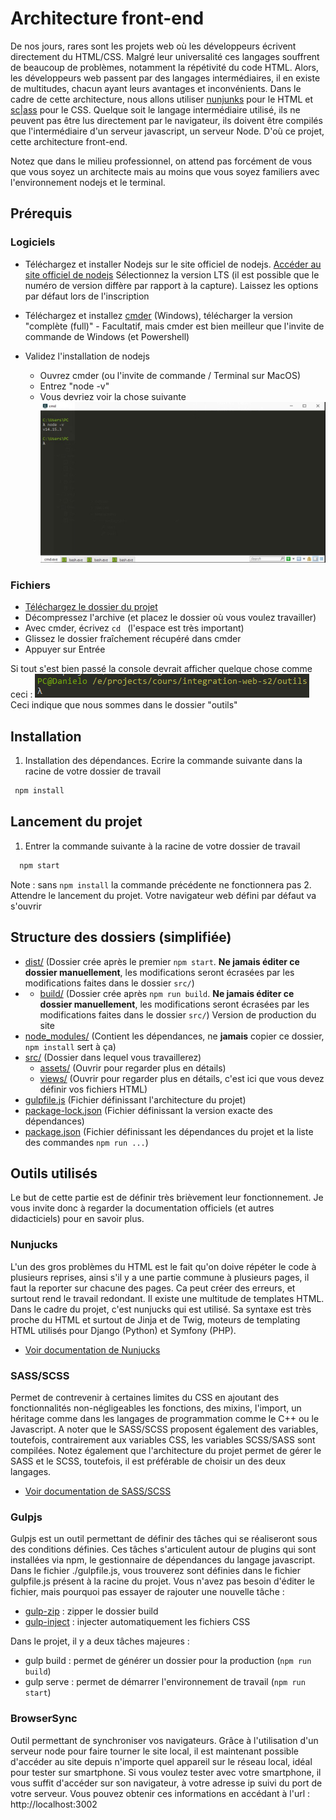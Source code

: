 # Architecture front-end

De nos jours, rares sont les projets web où les développeurs écrivent directement du HTML/CSS. Malgré leur universalité ces langages souffrent de beaucoup de problèmes, notamment la répétivité du code HTML. Alors, les développeurs web passent par des langages intermédiaires, il en existe de multitudes, chacun ayant leurs avantages et inconvénients. Dans le cadre de cette architecture, nous allons utiliser [nunjunks](https://mozilla.github.io/nunjucks/) pour le HTML et [sc|ass](https://sass-lang.com/) pour le CSS. Quelque soit le langage intermédiaire utilisé, ils ne peuvent pas être lus directement par le navigateur, ils doivent être compilés que l'intermédiaire d'un serveur javascript, un serveur Node. D'où ce projet, cette architecture front-end.

Notez que dans le milieu professionnel, on attend pas forcément de vous que vous soyez un architecte mais au moins que vous soyez familiers avec l'environnement nodejs et le terminal.

## Prérequis

### Logiciels
- Téléchargez et installer Nodejs sur le site officiel de nodejs. [Accéder au site officiel de nodejs](https://nodejs.org/en/)
  Sélectionnez la version LTS (il est possible que le numéro de version diffère par rapport à la capture). Laissez les options par défaut lors de l'inscription

- Téléchargez et installez [cmder](https://cmder.net/) (Windows), télécharger la version "complète (full)" - Facultatif, mais cmder est bien meilleur que l'invite de commande de Windows (et Powershell)
- Validez l'installation de nodejs
  - Ouvrez cmder (ou l'invite de commande / Terminal sur MacOS)
  - Entrez "node -v"
  - Vous devriez voir la chose suivante
  ![](_sources-LISEZ-MOI/cmder.jpg)

### Fichiers
- [Téléchargez le dossier du projet](https://downgit.github.io/#/home?url=https://github.com/DanYellow/cours/tree/main/integration-web-s2/outils/archi-fe)
- Décompressez l'archive (et placez le dossier où vous voulez travailler)
- Avec cmder, écrivez `cd ` (l'espace est très important)
- Glissez le dossier fraîchement récupéré dans cmder
- Appuyer sur Entrée

Si tout s'est bien passé la console devrait afficher quelque chose comme ceci :
![](_sources-LISEZ-MOI/chemin-change.png)
Ceci indique que nous sommes dans le dossier "outils"

## Installation
1. Installation des dépendances. Ecrire la commande suivante dans la racine de votre dossier de travail
  ```sh
   npm install
  ```

## Lancement du projet
1. Entrer la commande suivante à la racine de votre dossier de travail
  ```sh
    npm start
  ```
  Note : sans `npm install` la commande précédente ne fonctionnera pas
2. Attendre le lancement du projet. Votre navigateur web défini par défaut va s'ouvrir

## Structure des dossiers (simplifiée)
* [dist/](.\archi-fe\dist) (Dossier crée après le premier `npm start`. **Ne jamais éditer ce dossier manuellement**, les modifications seront écrasées par les modifications faites dans le dossier `src/`)
* * [build/](.\archi-fe\build) (Dossier crée après `npm run build`. **Ne jamais éditer ce dossier manuellement**, les modifications seront écrasées par les modifications faites dans le dossier `src/`) Version de production du site
* [node_modules/](.\archi-fe\node_modules) (Contient les dépendances, ne **jamais** copier ce dossier, `npm install` sert à ça)
* [src/](.\archi-fe\src) (Dossier dans lequel vous travaillerez)
  * [assets/](.\archi-fe\src\assets) (Ouvrir pour regarder plus en détails)
  * [views/](.\archi-fe\src\views) (Ouvrir pour regarder plus en détails, c'est ici que vous devez définir vos fichiers HTML)
* [gulpfile.js](.\archi-fe\gulpfile.js) (Fichier définissant l'architecture du projet)
* [package-lock.json](.\archi-fe\package-lock.json) (Fichier définissant la version exacte des dépendances)
* [package.json](.\archi-fe\package.json) (Fichier définissant les dépendances du projet et la liste des commandes `npm run ...`)

## Outils utilisés
Le but de cette partie est de définir très brièvement leur fonctionnement. Je vous invite donc à regarder la documentation officiels (et autres didacticiels) pour en savoir plus.

### Nunjucks
L'un des gros problèmes du HTML est le fait qu'on doive répéter le code à plusieurs reprises, ainsi s'il y a une partie commune à plusieurs pages, il faut la reporter sur chacune des pages. Ca peut créer des erreurs, et surtout rend le travail redondant. Il existe une multitude de templates HTML. Dans le cadre du projet, c'est nunjucks qui est utilisé. Sa syntaxe est très proche du HTML et surtout de Jinja et de Twig, moteurs de templating HTML utilisés pour Django (Python) et Symfony (PHP).
* [Voir documentation de Nunjucks](https://mozilla.github.io/nunjucks/)

### SASS/SCSS
Permet de contrevenir à certaines limites du CSS en ajoutant des fonctionnalités non-négligeables les fonctions, des mixins, l'import, un héritage comme dans les langages de programmation comme le C++ ou le Javascript. A noter que le SASS/SCSS proposent également des variables, toutefois, contrairement aux variables CSS, les variables SCSS/SASS sont compilées.
Notez également que l'architecture du projet permet de gérer le SASS et le SCSS, toutefois, il est préférable de choisir un des deux langages.
* [Voir documentation de SASS/SCSS](https://sass-lang.com/)

### Gulpjs
Gulpjs est un outil permettant de définir des tâches qui se réaliseront sous des conditions définies. Ces tâches s'articulent autour de plugins qui sont installées via npm, le gestionnaire de dépendances du langage javascript. Dans le fichier ./gulpfile.js, vous trouverez  sont définies dans le fichier gulpfile.js présent à la racine du projet. Vous n'avez pas besoin d'éditer le fichier, mais pourquoi pas essayer de rajouter une nouvelle tâche :
* [gulp-zip](https://github.com/sindresorhus/gulp-zip) : zipper le dossier build
* [gulp-inject](https://www.npmjs.com/package/gulp-inject) : injecter automatiquement les fichiers CSS

Dans le projet, il y a deux tâches majeures :
* gulp build : permet de générer un dossier pour la production (`npm run build`)
* gulp serve : permet de démarrer l'environnement de travail (`npm run start`)

### BrowserSync
Outil permettant de synchroniser vos navigateurs. Grâce à l'utilisation d'un serveur node pour faire tourner le site local, il est maintenant possible d'accéder au site depuis n'importe quel appareil sur le réseau local, idéal pour tester sur smartphone. Si vous voulez tester avec votre smartphone, il vous suffit d'accéder sur son navigateur, à votre adresse ip suivi du port de votre serveur. Vous pouvez obtenir ces informations en accédant à l'url : http://localhost:3002
